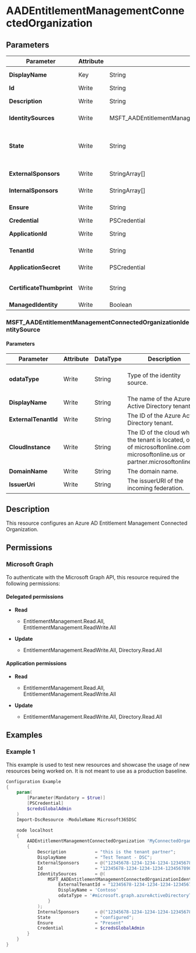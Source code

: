 ﻿# AADEntitlementManagementConnectedOrganization

## Parameters

| Parameter | Attribute | DataType | Description | Allowed Values |
| --- | --- | --- | --- | --- |
| **DisplayName** | Key | String | The display name of the connected organization. | |
| **Id** | Write | String | The Id of the Connected organization object. | |
| **Description** | Write | String | The description of the connected organization. | |
| **IdentitySources** | Write | MSFT_AADEntitlementManagementConnectedOrganizationIdentitySource[] | The identity sources in this connected organization. | |
| **State** | Write | String | The state of a connected organization defines whether assignment policies with requestor scope type AllConfiguredConnectedOrganizationSubjects are applicable or not. | `configured`, `proposed`, `unknownFutureValue` |
| **ExternalSponsors** | Write | StringArray[] | Collection of objectID of extenal sponsors. the sponsor can be a user or a group. | |
| **InternalSponsors** | Write | StringArray[] | Collection of objectID of internal sponsors. the sponsor can be a user or a group. | |
| **Ensure** | Write | String | Present ensures the policy exists, absent ensures it is removed. | `Present`, `Absent` |
| **Credential** | Write | PSCredential | Credentials of the Intune Admin | |
| **ApplicationId** | Write | String | Id of the Azure Active Directory application to authenticate with. | |
| **TenantId** | Write | String | Id of the Azure Active Directory tenant used for authentication. | |
| **ApplicationSecret** | Write | PSCredential | Secret of the Azure Active Directory tenant used for authentication. | |
| **CertificateThumbprint** | Write | String | Thumbprint of the Azure Active Directory application's authentication certificate to use for authentication. | |
| **ManagedIdentity** | Write | Boolean | Managed ID being used for authentication. | |

### MSFT_AADEntitlementManagementConnectedOrganizationIdentitySource

#### Parameters

| Parameter | Attribute | DataType | Description | Allowed Values |
| --- | --- | --- | --- | --- |
| **odataType** | Write | String | Type of the identity source. | `#microsoft.graph.azureActiveDirectoryTenant`, `#microsoft.graph.crossCloudAzureActiveDirectoryTenant`, `#microsoft.graph.domainIdentitySource`, `#microsoft.graph.externalDomainFederation` |
| **DisplayName** | Write | String | The name of the Azure Active Directory tenant. | |
| **ExternalTenantId** | Write | String | The ID of the Azure Active Directory tenant. | |
| **CloudInstance** | Write | String | The ID of the cloud where the tenant is located, one of microsoftonline.com, microsoftonline.us or partner.microsoftonline.cn. | |
| **DomainName** | Write | String | The domain name. | |
| **IssuerUri** | Write | String | The issuerURI of the incoming federation. | |


## Description

This resource configures an Azure AD Entitlement Management Connected Organization.

## Permissions

### Microsoft Graph

To authenticate with the Microsoft Graph API, this resource required the following permissions:

#### Delegated permissions

- **Read**

    - EntitlementManagement.Read.All, EntitlementManagement.ReadWrite.All

- **Update**

    - EntitlementManagement.ReadWrite.All, Directory.Read.All

#### Application permissions

- **Read**

    - EntitlementManagement.Read.All, EntitlementManagement.ReadWrite.All

- **Update**

    - EntitlementManagement.ReadWrite.All, Directory.Read.All

## Examples

### Example 1

This example is used to test new resources and showcase the usage of new resources being worked on.
It is not meant to use as a production baseline.

```powershell
Configuration Example
{
    param(
        [Parameter(Mandatory = $true)]
        [PSCredential]
        $credsGlobalAdmin
    )
    Import-DscResource -ModuleName Microsoft365DSC

    node localhost
    {
        AADEntitlementManagementConnectedOrganization 'MyConnectedOrganization'
        {
            Description           = "this is the tenant partner";
            DisplayName           = "Test Tenant - DSC";
            ExternalSponsors      = @("12345678-1234-1234-1234-123456789012");
            Id                    = "12345678-1234-1234-1234-123456789012";
            IdentitySources       = @(
                MSFT_AADEntitlementManagementConnectedOrganizationIdentitySource{
                    ExternalTenantId = "12345678-1234-1234-1234-123456789012"
                    DisplayName = 'Contoso'
                    odataType = '#microsoft.graph.azureActiveDirectoryTenant'
                }
            );
            InternalSponsors      = @("12345678-1234-1234-1234-123456789012");
            State                 = "configured";
            Ensure                = "Present"
            Credential            = $credsGlobalAdmin
        }
    }
}
```

